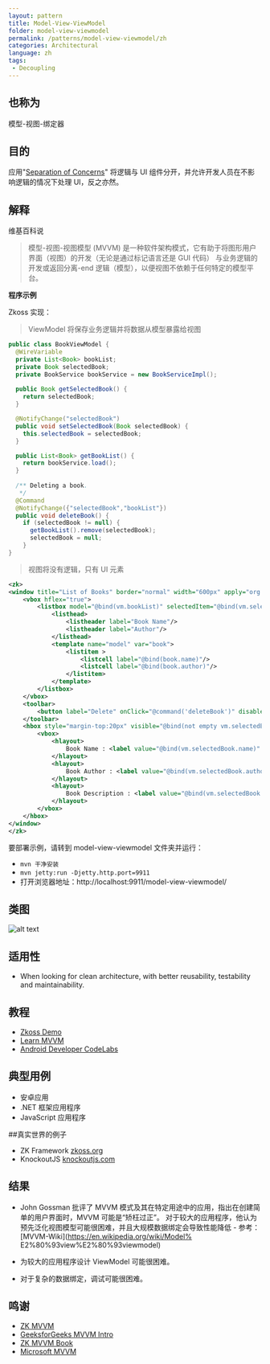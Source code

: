 ```yaml
---
layout: pattern
title: Model-View-ViewModel
folder: model-view-viewmodel
permalink: /patterns/model-view-viewmodel/zh
categories: Architectural
language: zh
tags:
 - Decoupling
---
```


## 也称为
模型-视图-绑定器

## 目的

应用"[Separation of Concerns](https://java-design-patterns.com/principles/#separation-of-concerns)" 将逻辑与 UI 组件分开，并允许开发人员在不影响逻辑的情况下处理 UI，反之亦然。

## 解释

维基百科说

> 模型-视图-视图模型 (MVVM) 是一种软件架构模式，它有助于将图形用户界面（视图）的开发（无论是通过标记语言还是 GUI 代码）
> 与业务逻辑的开发或返回分离-end 逻辑（模型），以便视图不依赖于任何特定的模型平台。

**程序示例**

Zkoss 实现：

> ViewModel 将保存业务逻辑并将数据从模型暴露给视图

```java
public class BookViewModel {
  @WireVariable
  private List<Book> bookList;
  private Book selectedBook;
  private BookService bookService = new BookServiceImpl();
  
  public Book getSelectedBook() {
    return selectedBook;
  }

  @NotifyChange("selectedBook")
  public void setSelectedBook(Book selectedBook) {
    this.selectedBook = selectedBook;
  }

  public List<Book> getBookList() {
    return bookService.load();
  }
  
  /** Deleting a book.
   */
  @Command
  @NotifyChange({"selectedBook","bookList"})
  public void deleteBook() {
    if (selectedBook != null) {
      getBookList().remove(selectedBook);
      selectedBook = null;
    }
}
```

> 视图将没有逻辑，只有 UI 元素

```xml
<zk>
<window title="List of Books" border="normal" width="600px" apply="org.zkoss.bind.BindComposer" viewModel="@id('vm') @init('com.iluwatar.model.view.viewmodel.BookViewModel')">
    <vbox hflex="true">
        <listbox model="@bind(vm.bookList)" selectedItem="@bind(vm.selectedBook)" height="400px" mold="paging">
            <listhead>
                <listheader label="Book Name"/>
                <listheader label="Author"/>               
            </listhead>
            <template name="model" var="book">
                <listitem >
                    <listcell label="@bind(book.name)"/>
                    <listcell label="@bind(book.author)"/>
                </listitem>
            </template>
        </listbox>
    </vbox>
    <toolbar>
        <button label="Delete" onClick="@command('deleteBook')" disabled="@load(empty vm.selectedBook)" />
    </toolbar>
    <hbox style="margin-top:20px" visible="@bind(not empty vm.selectedBook)">
		<vbox>
			<hlayout>
				Book Name : <label value="@bind(vm.selectedBook.name)" style="font-weight:bold"/>
			</hlayout>
			<hlayout>
				Book Author : <label value="@bind(vm.selectedBook.author)" style="font-weight:bold"/>
			</hlayout>
			<hlayout>
				Book Description : <label value="@bind(vm.selectedBook.description)" style="font-weight:bold"/>
			</hlayout>
		</vbox>
	</hbox>
</window>
</zk>
```

要部署示例，请转到 model-view-viewmodel 文件夹并运行：

* `mvn 干净安装`
* `mvn jetty:run -Djetty.http.port=9911`
* 打开浏览器地址：http://localhost:9911/model-view-viewmodel/

## 类图

![alt text](./etc/model-view-viewmodel.png "MVVM pattern class diagram")

## 适用性

* When looking for clean architecture, with better reusability, testability and maintainability.

## 教程

* [Zkoss Demo](https://www.zkoss.org/zkdemo/getting_started/mvvm)
* [Learn MVVM](https://www.learnmvvm.com/)
* [Android Developer CodeLabs](https://codelabs.developers.google.com/codelabs/android-databinding)

## 典型用例

* 安卓应用
* .NET 框架应用程序
* JavaScript 应用程序

##真实世界的例子

* ZK Framework [zkoss.org](https://www.zkoss.org/)
* KnockoutJS [knockoutjs.com](https://knockoutjs.com/)

## 结果

* John Gossman 批评了 MVVM 模式及其在特定用途中的应用，指出在创建简单的用户界面时，MVVM 可能是“矫枉过正”。
  对于较大的应用程序，他认为预先泛化视图模型可能很困难，并且大规模数据绑定会导致性能降低 - 
  参考：[MVVM-Wiki](https://en.wikipedia.org/wiki/Model% E2%80%93view%E2%80%93viewmodel)

* 为较大的应用程序设计 ViewModel 可能很困难。
* 对于复杂的数据绑定，调试可能很困难。

## 鸣谢


* [ZK MVVM](https://www.zkoss.org/wiki/ZK%20Developer's%20Reference/MVVM)
* [GeeksforGeeks  MVVM Intro](https://www.geeksforgeeks.org/introduction-to-model-view-view-model-mvvm/)
* [ZK MVVM Book](http://books.zkoss.org/zk-mvvm-book/9.5/)
* [Microsoft MVVM](https://docs.microsoft.com/en-us/archive/msdn-magazine/2009/february/patterns-wpf-apps-with-the-model-view-viewmodel-design-pattern)
